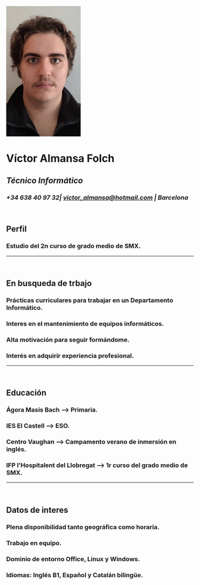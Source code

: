 <img src="VAF.jpg" width="200px" height="350px">


# **Víctor Almansa Folch**
## ***Técnico Informático***
### *+34 638 40 97 32| victor_almansa@hotmail.com | Barcelona*
<br>

## **Perfil**
### Estudio del 2n curso de grado medio de SMX.
<hr>
<br>

## **En busqueda de trbajo**
### Prácticas curriculares para trabajar en un Departamento Informático.
### Interes en el mantenimiento de equipos informáticos.
### Alta motivación para seguir formándome.
### Interés en adquirir experiencia profesional.
<hr>
<br>

## **Educación**
### Ágora Masis Bach --> Primaria.
### IES El Castell --> ESO.
### Centro Vaughan --> Campamento verano de inmersión en inglés.
### IFP l'Hospitalent del Llobregat --> 1r curso del grado medio de SMX.
<hr>
<br>

## **Datos de interes**
### Plena disponibilidad tanto geográfica como horaria.
### Trabajo en equipo.
### Dominio de entorno Office, Linux y Windows.
### Idiomas: Inglés B1, Español y Catalán bilingüe.
